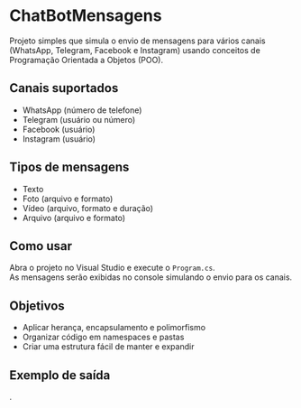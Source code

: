 # ChatBotMensagens

Projeto simples que simula o envio de mensagens para vários canais (WhatsApp, Telegram, Facebook e Instagram) usando conceitos de Programação Orientada a Objetos (POO).

## Canais suportados
- WhatsApp (número de telefone)
- Telegram (usuário ou número)
- Facebook (usuário)
- Instagram (usuário)

## Tipos de mensagens
- Texto
- Foto (arquivo e formato)
- Vídeo (arquivo, formato e duração)
- Arquivo (arquivo e formato)

## Como usar
Abra o projeto no Visual Studio e execute o `Program.cs`.  
As mensagens serão exibidas no console simulando o envio para os canais.

## Objetivos
- Aplicar herança, encapsulamento e polimorfismo  
- Organizar código em namespaces e pastas  
- Criar uma estrutura fácil de manter e expandir

## Exemplo de saída
.
